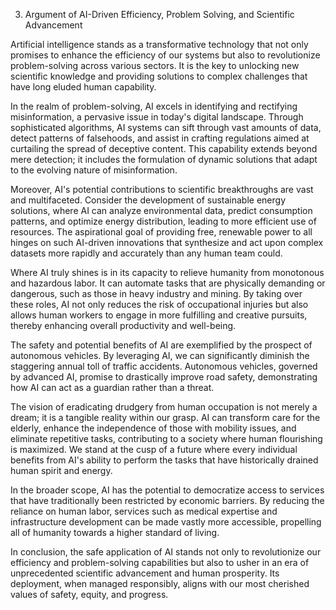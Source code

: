 3. Argument of AI-Driven Efficiency, Problem Solving, and Scientific Advancement

Artificial intelligence stands as a transformative technology that not only promises to enhance the efficiency of our systems but also to revolutionize problem-solving across various sectors. It is the key to unlocking new scientific knowledge and providing solutions to complex challenges that have long eluded human capability.

In the realm of problem-solving, AI excels in identifying and rectifying misinformation, a pervasive issue in today's digital landscape. Through sophisticated algorithms, AI systems can sift through vast amounts of data, detect patterns of falsehoods, and assist in crafting regulations aimed at curtailing the spread of deceptive content. This capability extends beyond mere detection; it includes the formulation of dynamic solutions that adapt to the evolving nature of misinformation.

Moreover, AI's potential contributions to scientific breakthroughs are vast and multifaceted. Consider the development of sustainable energy solutions, where AI can analyze environmental data, predict consumption patterns, and optimize energy distribution, leading to more efficient use of resources. The aspirational goal of providing free, renewable power to all hinges on such AI-driven innovations that synthesize and act upon complex datasets more rapidly and accurately than any human team could.

Where AI truly shines is in its capacity to relieve humanity from monotonous and hazardous labor. It can automate tasks that are physically demanding or dangerous, such as those in heavy industry and mining. By taking over these roles, AI not only reduces the risk of occupational injuries but also allows human workers to engage in more fulfilling and creative pursuits, thereby enhancing overall productivity and well-being.

The safety and potential benefits of AI are exemplified by the prospect of autonomous vehicles. By leveraging AI, we can significantly diminish the staggering annual toll of traffic accidents. Autonomous vehicles, governed by advanced AI, promise to drastically improve road safety, demonstrating how AI can act as a guardian rather than a threat.

The vision of eradicating drudgery from human occupation is not merely a dream; it is a tangible reality within our grasp. AI can transform care for the elderly, enhance the independence of those with mobility issues, and eliminate repetitive tasks, contributing to a society where human flourishing is maximized. We stand at the cusp of a future where every individual benefits from AI's ability to perform the tasks that have historically drained human spirit and energy.

In the broader scope, AI has the potential to democratize access to services that have traditionally been restricted by economic barriers. By reducing the reliance on human labor, services such as medical expertise and infrastructure development can be made vastly more accessible, propelling all of humanity towards a higher standard of living.

In conclusion, the safe application of AI stands not only to revolutionize our efficiency and problem-solving capabilities but also to usher in an era of unprecedented scientific advancement and human prosperity. Its deployment, when managed responsibly, aligns with our most cherished values of safety, equity, and progress.